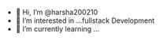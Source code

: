 - 👋 Hi, I’m @harsha200210
- 👀 I’m interested in ...fullstack Development
- 🌱 I’m currently learning ...
  
<!---
harsha200210/harsha200210 is a ✨ special ✨ repository because its `README.md` (this file) appears on your GitHub profile.
You can click the Preview link to take a look at your changes.
--->
